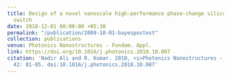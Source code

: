 ```yaml
---
title: Design of a novel nanoscale high-performance phase-change silicon photonic
  switch
date: 2018-12-01 00:00:00 +05:30
permalink: "/publication/2009-10-01-bayespostest"
collection: publications
venue: Photonics Nanostructures - Fundam. Appl.
link: https://doi.org/10.1016/j.photonics.2018.10.007
citation: 'Nadir Ali and R. Kumar. 2018, <i>Photonics Nanostructures - Fundam. Appl.</i>
  42: 81-85. doi:10.1016/j.photonics.2018.10.007'
---
```


